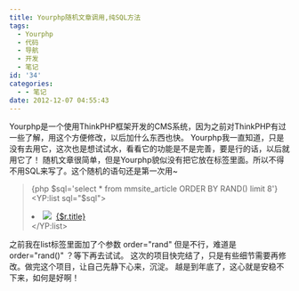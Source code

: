 ```yaml
---
title: Yourphp随机文章调用,纯SQL方法
tags:
  - Yourphp
  - 代码
  - 导航
  - 开发
  - 笔记
id: '34'
categories:
  - - 笔记
date: 2012-12-07 04:55:43
---
```


Yourphp是一个使用ThinkPHP框架开发的CMS系统，因为之前对ThinkPHP有过一些了解，用这个方便修改，以后加什么东西也快。 Yourphp我一直知道，只是没有去用它，这次也是想试试水，看看它的功能是不是完善，要是行的话，以后就用它了！ 随机文章很简单，但是Yourphp貌似没有把它放在标签里面。所以不得不用SQL来写了。这个随机的语句还是第一次用~

> {php $sql='select \* from mmsite\_article ORDER BY RAND() limit 8'} <YP:list sql="$sql"> <li><img src="../Public/images/arrow.gif">&nbsp;&nbsp;<a href="{$r.url}" target="\_blank">{$r.title}</a></li> </YP:list>

之前我在list标签里面加了个参数 order="rand" 但是不行，难道是 order="rand()" ？等下再去试试。 这次的项目快完结了，只是有些细节需要再修改。做完这个项目，让自己先静下心来，沉淀。 越是到年底了，这心就是安稳不下来，如何是好啊！